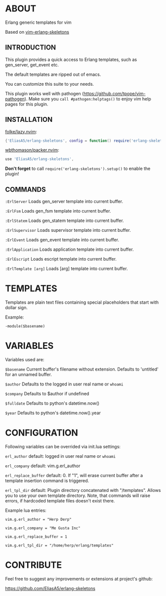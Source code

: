 ABOUT
=====

Erlang generic templates for vim

Based on [vim-erlang-skeletons](https://github.com/vim-erlang/vim-erlang-skeletons)

INTRODUCTION
------------

This plugin provides a quick access to Erlang templates, such as gen_server,
get_event etc.

The default templates are ripped out of emacs.

You can customize this suite to your needs.

This plugin works well with pathogen (https://github.com/tpope/vim-pathogen).
Make sure you `call #pathogen:helptags()` to enjoy vim help pages for this
plugin.

INSTALLATION
------------
[folke/lazy.nvim](https://github.com/folke/lazy.nvim):
```lua
{'EliasA5/erlang-skeletons', config = function() require('erlang-skeletons').setup() end},
```
[wbthomason/packer.nvim](https://github.com/wbthomason/packer.nvim):
```lua
use 'EliasA5/erlang-skeletons',
```
**Don't forget** to call `require('erlang-skeletons').setup()` to enable the plugin!



COMMANDS
--------

`:ErlServer`              Loads gen_server template into current buffer.

`:ErlFsm`                 Loads gen_fsm template into current buffer.

`:ErlStatem`              Loads gen_statem template into current buffer.

`:ErlSupervisor`          Loads supervisor template into current buffer.

`:ErlEvent`               Loads gen_event template into current buffer.

`:ErlApplication`         Loads application template into current buffer.

`:ErlEscript`             Loads escript template into current buffer.

`:ErlTemplate [arg]`      Loads [arg] template into current buffer.


TEMPLATES
=========

Templates are plain text files containing special placeholders that start
with dollar sign.

Example:

`-module($basename)`


VARIABLES
=========

Variables used are:

`$basename`              Current buffer's filename without extension. Defaults to 'untitled' for an unnamed buffer.

`$author`                Defaults to the logged in user real name or `whoami`

`$company`               Defaults to $author if undefined

`$fulldate`              Defaults to python's datetime.now()

`$year`                  Defaults to python's datetime.now().year


CONFIGURATION
=============

Following variables can be overrided via init.lua settings:

`erl_author`              default:  logged in user real name or `whoami`

`erl_company`             default: vim.g.erl_author

`erl_replace_buffer`      default: 0. If "1", will erase current buffer after a template insertion command is triggered.

`erl_tpl_dir`             default: Plugin directory concatenated with "/templates". Allows you to use your own template directory. Note, that commands will raise errors, if hardcoded template files doesn't exist there.

Example lua entries:

    vim.g.erl_author = "Herp Derp"
    
    vim.g.erl_company = "Me Gusta Inc"
    
    vim.g.erl_replace_buffer = 1
    
    vim.g.erl_tpl_dir = "/home/herp/erlang/templates"


CONTRIBUTE
==========

Feel free to suggest any improvements or extensions at project's github:

https://github.com/EliasA5/erlang-skeletons
